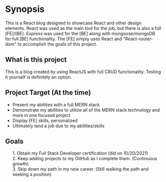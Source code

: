 <h1>Synopsis</h1>
<p>This is a React blog designed to showcase React and other design elements. React was used as the main tool for the job, but there is also a full [FE]/[BE]. Express was used for the [BE] along with mongoose/mongoDB for full [BE] functionality. The [FE] simply uses React and "React-router-dom" to accomplish the goals of this project.</p>

<h2>What is this project</h2>
<p>This is a blog created by using ReactJS with full CRUD functionality.  Testing it yourself is definitely an option. </p>

<h2>Project Target (At the time)</h2>
<ul>
    <li>Present my abilities with a full MERN stack</li>
    <li>Demonstrate my abilities to utilize all of the MERN stack technology and more in one focused project</li>
    <li>Display [FE] skills, personalized</li>
    <li>Ultimately land a job due to my abilities/skills</li>
</ul>

<h2>Goals</h2>
<ol>
1. Obtain my Full Stack Developer certification (did on 10/20/2021) <br>
2. Keep adding projects to my GitHub as I complete them. (Continuous growth)<br>
3. Skip down my path in my new career. (Still walking the path and seeking a position)
</ol>
